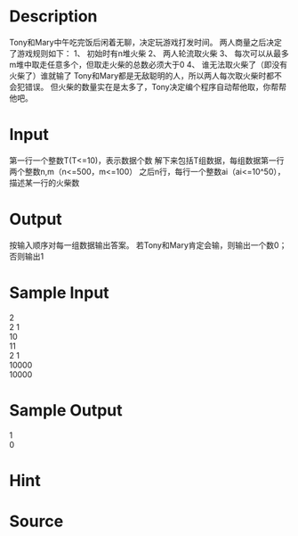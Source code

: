 
# Description

<div class="content">    Tony和Mary中午吃完饭后闲着无聊，决定玩游戏打发时间。
    两人商量之后决定了游戏规则如下：
1、	初始时有n堆火柴
2、	两人轮流取火柴
3、	每次可以从最多m堆中取走任意多个，但取走火柴的总数必须大于0
4、	谁无法取火柴了（即没有火柴了）谁就输了
Tony和Mary都是无敌聪明的人，所以两人每次取火柴时都不会犯错误。
但火柴的数量实在是太多了，Tony决定编个程序自动帮他取，你帮帮他吧。
</div>

# Input

<div class="content">    第一行一个整数T(T&lt;=10)，表示数据个数
    解下来包括T组数据，每组数据第一行两个整数n,m（n&lt;=500，m&lt;=100）
    之后n行，每行一个整数ai（ai&lt;=10^50），描述某一行的火柴数
</div>

# Output

<div class="content">    按输入顺序对每一组数据输出答案。
    若Tony和Mary肯定会输，则输出一个数0；否则输出1
</div>

# Sample Input

<div class="content"><span class="sampledata">2<br/>
2 1<br/>
10<br/>
11<br/>
2 1<br/>
10000<br/>
10000<br/>
</span></div>

# Sample Output

<div class="content"><span class="sampledata">1<br/>
0<br/>
</span></div>

# Hint

<div class="content"><p></p></div>

# Source

<div class="content"><p><a href="problemset.php?search="></a></p></div>


